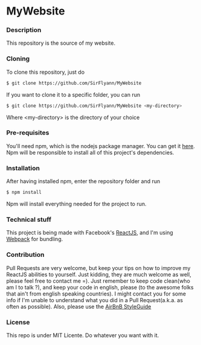 # MyWebsite

### Description

This repository is the source of my website.

### Cloning

To clone this repository, just do
```sh
$ git clone https://github.com/SirFlyann/MyWebsite
```
If you want to clone it to a specific folder, you can run
```sh
$ git clone https://github.com/SirFlyann/MyWebsite <my-directory>
```
Where \<my-directory\> is the directory of your choice

### Pre-requisites

You'll need npm, which is the nodejs package manager. You can get it [here](http://nodejs.org). Npm will be responsible to install all of this project's dependencies.

### Installation

After having installed npm, enter the repository folder and run
```sh
$ npm install
```
Npm will install everything needed for the project to run.

### Technical stuff

This project is being made with Facebook's [ReactJS](https://facebook.github.io/react/), and I'm using [Webpack](https://webpack.github.io/) for bundling.

### Contribution

Pull Requests are very welcome, but keep your tips on how to improve my ReactJS abilities to yourself. Just kidding, they are much welcome as well, please feel free to contact me =).
Just remember to keep code clean(who am I to talk ?), and keep your code in english, please (to the awesome folks that ain't from english speaking countries). I might contact you for some info if I'm unable to understand what you did in a Pull Request(a.k.a. as often as possible).
Also, please use the [AirBnB StyleGuide](https://github.com/airbnb/javascript/tree/master/react)

### License

This repo is under MIT Licente. Do whatever you want with it.